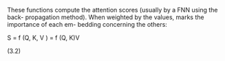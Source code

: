 These functions compute the attention scores (usually by a FNN using the back-
propagation method). When weighted by the values, marks the importance of each em-
bedding concerning the others:

S = f (Q, K, V ) = f (Q, K)V

(3.2)